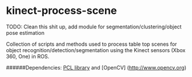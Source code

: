 # kinect-process-scene
TODO: Clean this shit up, add module for segmentation/clustering/object pose estimation

Collection of scripts and methods used to process table top scenes for object recognition/detection/segmentation using the Kinect sensors (Xbox 360, One) in ROS.

######Dependencies:
[PCL library](http://www.pointclouds.org) and [OpenCV] (http://www.opencv.org)
